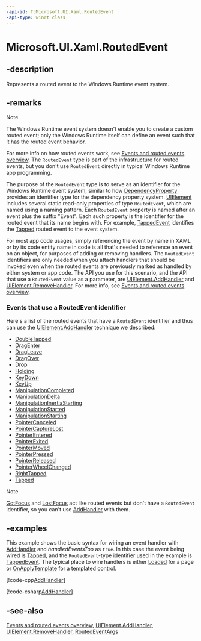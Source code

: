 ```yaml
---
-api-id: T:Microsoft.UI.Xaml.RoutedEvent
-api-type: winrt class
---
```


<!-- Class syntax.
public class RoutedEvent : Microsoft.UI.Xaml.IRoutedEvent
-->

# Microsoft.UI.Xaml.RoutedEvent

## -description

Represents a routed event to the Windows Runtime event system.

## -remarks

> [!NOTE]
> The Windows Runtime event system doesn't enable you to create a custom routed event; only the Windows Runtime itself can define an event such that it has the routed event behavior.

For more info on how routed events work, see [Events and routed events overview](/windows/uwp/xaml-platform/events-and-routed-events-overview). The `RoutedEvent` type is part of the infrastructure for routed events, but you don't use `RoutedEvent` directly in typical Windows Runtime app programming.

The purpose of the `RoutedEvent` type is to serve as an identifier for the Windows Runtime event system, similar to how [DependencyProperty](dependencyproperty.md) provides an identifier type for the dependency property system. [UIElement](uielement.md) includes several static read-only properties of type `RoutedEvent`, which are named using a naming pattern. Each `RoutedEvent` property is named after an event plus the suffix "Event". Each such property is the identifier for the routed event that its name begins with. For example, [TappedEvent](uielement_tappedevent.md) identifies the [Tapped](uielement_tapped.md) routed event to the event system.

For most app code usages, simply referencing the event by name in XAML or by its code entity name in code is all that's needed to reference an event on an object, for purposes of adding or removing handlers. The `RoutedEvent` identifiers are only needed when you attach handlers that should be invoked even when the routed events are previously marked as handled by either system or app code. The API you use for this scenario, and the API that use a `RoutedEvent` value as a parameter, are [UIElement.AddHandler](uielement_addhandler_1350394113.md) and [UIElement.RemoveHandler](uielement_removehandler_159066471.md). For more info, see [Events and routed events overview](/windows/uwp/xaml-platform/events-and-routed-events-overview).

### Events that use a RoutedEvent identifier

Here's a list of the routed events that have a `RoutedEvent` identifier and thus can use the [UIElement.AddHandler](uielement_addhandler_1350394113.md) technique we described:

+ [DoubleTapped](uielement_doubletapped.md)
+ [DragEnter](uielement_dragenter.md)
+ [DragLeave](uielement_dragleave.md)
+ [DragOver](uielement_dragover.md)
+ [Drop](uielement_drop.md)
+ [Holding](uielement_holding.md)
+ [KeyDown](uielement_keydown.md)
+ [KeyUp](uielement_keyup.md)
+ [ManipulationCompleted](uielement_manipulationcompleted.md)
+ [ManipulationDelta](uielement_manipulationdelta.md)
+ [ManipulationInertiaStarting](uielement_manipulationinertiastarting.md)
+ [ManipulationStarted](uielement_manipulationstarted.md)
+ [ManipulationStarting](uielement_manipulationstarting.md)
+ [PointerCanceled](uielement_pointercanceled.md)
+ [PointerCaptureLost](uielement_pointercapturelost.md)
+ [PointerEntered](uielement_pointerentered.md)
+ [PointerExited](uielement_pointerexited.md)
+ [PointerMoved](uielement_pointermoved.md)
+ [PointerPressed](uielement_pointerpressed.md)
+ [PointerReleased](uielement_pointerreleased.md)
+ [PointerWheelChanged](uielement_pointerwheelchanged.md)
+ [RightTapped](uielement_righttapped.md)
+ [Tapped](uielement_tapped.md)

> [!NOTE]
> [GotFocus](uielement_gotfocus.md) and [LostFocus](uielement_lostfocus.md) act like routed events but don't have a `RoutedEvent` identifier, so you can't use [AddHandler](uielement_addhandler_1350394113.md) with them.

## -examples

This example shows the basic syntax for wiring an event handler with [AddHandler](uielement_addhandler_1350394113.md) and *handledEventsToo* as `true`. In this case the event being wired is [Tapped](uielement_tapped.md), and the `RoutedEvent`-type identifier used in the example is [TappedEvent](uielement_tappedevent.md). The typical place to wire handlers is either [Loaded](frameworkelement_loaded.md) for a page or [OnApplyTemplate](frameworkelement_onapplytemplate_1955470198.md) for a templated control.

[!code-cpp[AddHandler](../microsoft.ui.xaml/code/BaseElementEvents/cpp/BasicPage.xaml.cpp#SnippetAddHandler)]

[!code-csharp[AddHandler](../microsoft.ui.xaml/code/BaseElementEvents/csharp/BasicPage1.xaml.cs#SnippetAddHandler)]

## -see-also

[Events and routed events overview](/windows/uwp/xaml-platform/events-and-routed-events-overview), [UIElement.AddHandler](uielement_addhandler_1350394113.md), [UIElement.RemoveHandler](uielement_removehandler_159066471.md), [RoutedEventArgs](routedeventargs.md)
